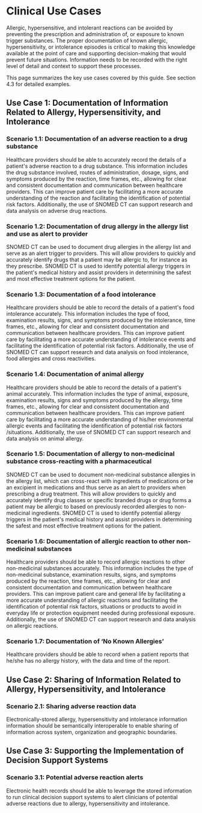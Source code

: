 # Clinical Use Cases

Allergic, hypersensitive, and intolerant reactions can be avoided by preventing the prescription and administration of, or exposure to known trigger substances. The proper documentation of known allergic, hypersensitivity, or intolerance episodes is critical to making this knowledge available at the point of care and supporting decision-making that would prevent future situations. Information needs to be recorded with the right level of detail and context to support these processes.

This page summarizes the key use cases covered by this guide. See section 4.3 for detailed examples.

## Use Case 1: Documentation of Information Related to Allergy, Hypersensitivity, and Intolerance

### Scenario 1.1: Documentation of an adverse reaction to a drug substance

Healthcare providers should be able to accurately record the details of a patient's adverse reaction to a drug substance. This information includes the drug substance involved, routes of administration, dosage, signs, and symptoms produced by the reaction, time frames, etc., allowing for clear and consistent documentation and communication between healthcare providers. This can improve patient care by facilitating a more accurate understanding of the reaction and facilitating the identification of potential risk factors. Additionally, the use of SNOMED CT can support research and data analysis on adverse drug reactions.

### Scenario 1.2: Documentation of drug allergy in the allergy list and use as alert to provider

SNOMED CT can be used to document drug allergies in the allergy list and serve as an alert trigger to providers. This will allow providers to quickly and accurately identify drugs that a patient may be allergic to, for instance as they prescribe. SNOMED CT is used to identify potential allergy triggers in the patient's medical history and assist providers in determining the safest and most effective treatment options for the patient.

### Scenario 1.3: Documentation of a food intolerance

Healthcare providers should be able to record the details of a patient's food intolerance accurately. This information includes the type of food, examination results, signs, and symptoms produced by the intolerance, time frames, etc., allowing for clear and consistent documentation and communication between healthcare providers. This can improve patient care by facilitating a more accurate understanding of intolerance events and facilitating the identification of potential risk factors. Additionally, the use of SNOMED CT can support research and data analysis on food intolerance, food allergies and cross reactivities.

### Scenario 1.4: Documentation of animal allergy

Healthcare providers should be able to record the details of a patient's animal accurately. This information includes the type of animal, exposure, examination results, signs and symptoms produced by the allergy, time frames, etc., allowing for clear and consistent documentation and communication between healthcare providers. This can improve patient care by facilitating a more accurate understanding of his/her environmental allergic events and facilitating the identification of potential risk factors /situations. Additionally, the use of SNOMED CT can support research and data analysis on animal allergy.

### Scenario 1.5: Documentation of allergy to non-medicinal substance cross-reacting with a pharmaceutical

SNOMED CT can be used to document non-medicinal substance allergies in the allergy list, which can cross-react with ingredients of medications or be an excipient in medications and thus serve as an alert to providers when prescribing a drug treatment. This will allow providers to quickly and accurately identify drug classes or specific branded drugs or drug forms a patient may be allergic to based on previously recorded allergies to non-medicinal ingredients. SNOMED CT is used to identify potential allergy triggers in the patient's medical history and assist providers in determining the safest and most effective treatment options for the patient.

### Scenario 1.6: Documentation of allergic reaction to other non-medicinal substances

Healthcare providers should be able to record allergic reactions to other non-medicinal substances accurately. This information includes the type of non-medicinal substance, examination results, signs, and symptoms produced by the reaction, time frames, etc., allowing for clear and consistent documentation and communication between healthcare providers. This can improve patient care and general life by facilitating a more accurate understanding of allergic reactions and facilitating the identification of potential risk factors, situations or products to avoid in everyday life or protection equipment needed during professional exposure. Additionally, the use of SNOMED CT can support research and data analysis on allergic reactions.

### Scenario 1.7: Documentation of ‘No Known Allergies’

Healthcare providers should be able to record when a patient reports that he/she has no allergy history, with the data and time of the report.

## Use Case 2: Sharing of Information Related to Allergy, Hypersensitivity, and Intolerance

### Scenario 2.1: Sharing adverse reaction data

Electronically-stored allergy, hypersensitivity and intolerance information information should be semantically interoperable to enable sharing of information across system, organization and geographic boundaries.

## Use Case 3: Supporting the Implementation of Decision Support Systems

### Scenario 3.1: Potential adverse reaction alerts

Electronic health records should be able to leverage the stored information to run clinical decision support systems to alert clinicians of potential adverse reactions due to allergy, hypersensitivity and intolerance.
